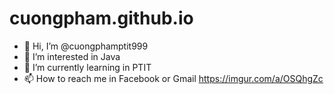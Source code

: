 # cuongpham.github.io
- 👋 Hi, I’m @cuongphamptit999
- 👀 I’m interested in Java
- 🌱 I’m currently learning in PTIT
- 📫 How to reach me in Facebook or Gmail
https://imgur.com/a/OSQhgZc
